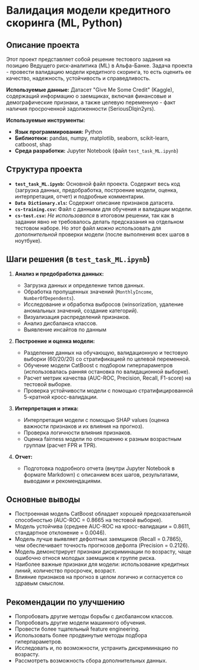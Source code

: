 # Валидация модели кредитного скоринга (ML, Python)

## Описание проекта

Этот проект представляет собой решение тестового задания на позицию Ведущего риск-аналитика (ML) в Альфа-Банке.  Задача проекта - провести валидацию модели кредитного скоринга, то есть оценить ее качество, надежность, устойчивость и справедливость.

**Используемые данные:**  Датасет "Give Me Some Credit" (Kaggle), содержащий информацию о заемщиках, включая финансовые и демографические признаки, а также целевую переменную - факт наличия просроченной задолженности (SeriousDlqin2yrs).

**Используемые инструменты:**

*   **Язык программирования:** Python
*   **Библиотеки:** pandas, numpy, matplotlib, seaborn, scikit-learn, catboost, shap
*   **Среда разработки:** Jupyter Notebook (файл `test_task_ML.ipynb`)

## Структура проекта
*   **`test_task_ML.ipynb`:**  Основной файл проекта.  Содержит весь код (загрузка данных, предобработка, построение модели, оценка, интерпретация, отчет) и подробные комментарии.
*   **`Data Dictionary.xls`:**  Содержит описание признаков датасета.
*   **`cs-training.csv`:**  Файл с данными для обучения и валидации модели.
*   **`cs-test.csv`:** *Не использовался* в итоговом решении, так как в задании явно не требовалось делать предсказания на отдельном тестовом наборе.  Но этот файл *можно* использовать для *дополнительной* проверки модели (после выполнения всех шагов в ноутбуке).

## Шаги решения (в `test_task_ML.ipynb`)

1.  **Анализ и предобработка данных:**
    *   Загрузка данных и определение типов данных.
    *   Обработка пропущенных значений (`MonthlyIncome`, `NumberOfDependents`).
    *   Исследование и обработка выбросов (winsorization, удаление аномальных значений, создание категорий).
    *   Визуализация распределений признаков.
    *   Анализ дисбаланса классов.
    *   Выявление инсайтов по данным

2.  **Построение и оценка модели:**
    *   Разделение данных на обучающую, валидационную и тестовую выборки (60/20/20) со стратификацией по целевой переменной.
    *   Обучение модели CatBoost с подбором гиперпараметров (использовалась ранняя остановка по валидационной выборке).
    *   Расчет метрик качества (AUC-ROC, Precision, Recall, F1-score) на тестовой выборке.
    *   Проверка устойчивости модели с помощью стратифицированной 5-кратной кросс-валидации.

3.  **Интерпретация и этика:**
    *   Интерпретация модели с помощью SHAP values (оценка важности признаков и их влияния на прогноз).
    *   Проверка логичности влияния признаков.
    *   Оценка fairness модели по отношению к разным возрастным группам (расчет FPR и TPR).

4.  **Отчет:**
    *   Подготовка подробного отчета (внутри Jupyter Notebook в формате Markdown) с описанием всех шагов, результатами, выводами и рекомендациями.

## Основные выводы

*   Построенная модель CatBoost обладает хорошей предсказательной способностью (AUC-ROC = 0.8665 на тестовой выборке).
*   Модель устойчива (среднее AUC-ROC на кросс-валидации = 0.8611, стандартное отклонение = 0.0046).
*   Модель лучше выявляет дефолтных заемщиков (Recall = 0.7865), чем обеспечивает точность прогнозов дефолта (Precision = 0.2126).
*   Модель демонстрирует признаки дискриминации по возрасту, чаще ошибочно относя молодых заемщиков к группе риска.
*   Наиболее важные признаки для модели: использование кредитных линий, количество просрочек, возраст.
*   Влияние признаков на прогноз в целом логично и согласуется со здравым смыслом.

## Рекомендации по улучшению

*   Попробовать другие методы борьбы с дисбалансом классов.
*   Попробовать другие модели машинного обучения.
*   Провести более тщательный feature engineering.
*   Использовать более продвинутые методы подбора гиперпараметров.
*   Исследовать и, по возможности, устранить дискриминацию по возрасту.
*   Рассмотреть возможность сбора дополнительных данных.
